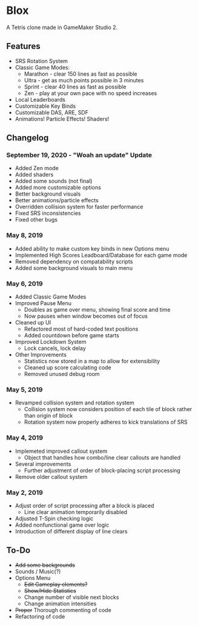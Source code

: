 # Blox
A Tetris clone made in GameMaker Studio 2.

## Features
* SRS Rotation System
* Classic Game Modes:
	* Marathon - clear 150 lines as fast as possible
	* Ultra - get as much points possible in 3 minutes
	* Sprint - clear 40 lines as fast as possible
	* Zen - play at your own pace with no speed increases
* Local Leaderboards
* Customizable Key Binds
* Customizable DAS, ARE, SDF
* Animations! Particle Effects! Shaders!

## Changelog

### September 19, 2020 - "Woah an update" Update
* Added Zen mode
* Added shaders
* Added some sounds (not final)
* Added more customizable options
* Better background visuals
* Better animations/particle effects
* Overridden collision system for faster performance
* Fixed SRS inconsistencies
* Fixed other bugs

### May 8, 2019
* Added ability to make custom key binds in new Options menu
* Implemented High Scores Leadboard/Database for each game mode
* Removed dependency on compatability scripts
* Added some background visuals to main menu

### May 6, 2019
* Added Classic Game Modes
* Improved Pause Menu
	* Doubles as game over menu, showing final score and time
	* Now pauses when window becomes out of focus
* Cleaned up UI
	* Refactored most of hard-coded text positions
	* Added countdown before game starts
* Improved Lockdown System
	* Lock cancels, lock delay
* Other Improvements
	* Statistics now stored in a map to allow for extensibility
	* Cleaned up score calculating code
	* Removed unused debug room

### May 5, 2019
* Revamped collision system and rotation system
	* Collision system now considers position of each tile of block rather than origin of block
	* Rotation system now properly adheres to kick translations of SRS

### May 4, 2019
* Implemeted improved callout system
	* Object that handles how combo/line clear callouts are handled
* Several improvements
	* Further adjustment of order of block-placing script processing
* Remove older callout system

### May 2, 2019
* Adjust order of script processing after a block is placed
	* Line clear animation temporarily disabled
* Adjusted T-Spin checking logic
* Added nonfunctional game over logic
* Introduction of different display of line clears

## To-Do
* ~~Add some backgrounds~~
* Sounds / Music(?)
* Options Menu
	* ~~Edit Gameplay elements?~~
	* ~~Show/Hide Statistics~~
	* Change number of visible next blocks
	* Change animation intensities
* ~~Proper~~ Thorough commenting of code
* Refactoring of code